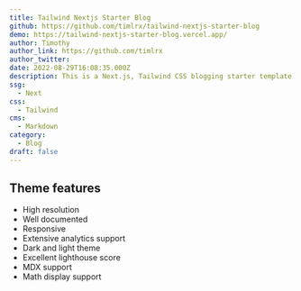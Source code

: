 ```yaml
---
title: Tailwind Nextjs Starter Blog
github: https://github.com/timlrx/tailwind-nextjs-starter-blog
demo: https://tailwind-nextjs-starter-blog.vercel.app/
author: Timothy
author_link: https://github.com/timlrx
author_twitter:
date: 2022-08-29T16:08:35.000Z
description: This is a Next.js, Tailwind CSS blogging starter template. Comes out of the box configured with the latest technologies to make technical writing a breeze. Easily configurable and customizable.
ssg:
  - Next
css:
  - Tailwind
cms:
  - Markdown
category:
  - Blog
draft: false
---
```


## Theme features

- High resolution
- Well documented
- Responsive
- Extensive analytics support
- Dark and light theme
- Excellent lighthouse score
- MDX support
- Math display support

